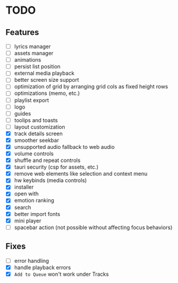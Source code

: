 # TODO

## Features

- [ ] lyrics manager
- [ ] assets manager
- [ ] animations
- [ ] persist list position
- [ ] external media playback
- [ ] better screen size support
- [ ] optimization of grid by arranging grid cols as fixed height rows
- [ ] optimizations (memo, etc.)
- [ ] playlist export
- [ ] logo
- [ ] guides
- [ ] toolips and toasts
- [ ] layout customization
- [x] track details screen
- [x] smoother seekbar
- [x] unsupported audio fallback to web audio
- [x] volume controls
- [x] shuffle and repeat controls
- [x] tauri security (csp for assets, etc.)
- [x] remove web elements like selection and context menu
- [x] hw keybinds (media controls)
- [x] installer
- [x] open with
- [x] emotion ranking
- [x] search
- [x] better import fonts
- [x] mini player
- [ ] spacebar action (not possible without affecting focus behaviors)

## Fixes

- [ ] error handling
- [x] handle playback errors
- [x] `Add to Queue` won't work under Tracks

